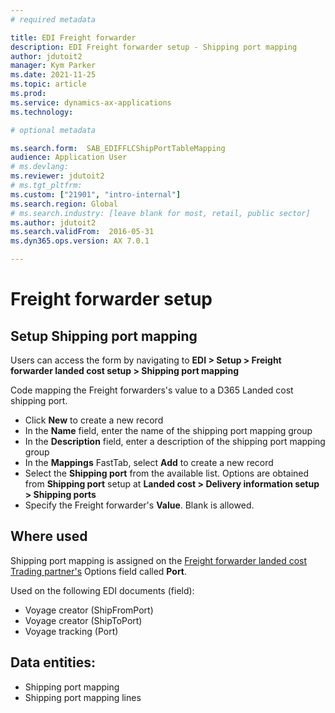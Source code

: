 ```yaml
---
# required metadata

title: EDI Freight forwarder
description: EDI Freight forwarder setup - Shipping port mapping
author: jdutoit2
manager: Kym Parker
ms.date: 2021-11-25
ms.topic: article
ms.prod: 
ms.service: dynamics-ax-applications
ms.technology: 

# optional metadata

ms.search.form:  SAB_EDIFFLCShipPortTableMapping
audience: Application User
# ms.devlang:
ms.reviewer: jdutoit2
# ms.tgt_pltfrm:
ms.custom: ["21901", "intro-internal"]
ms.search.region: Global
# ms.search.industry: [leave blank for most, retail, public sector]
ms.author: jdutoit2
ms.search.validFrom:  2016-05-31
ms.dyn365.ops.version: AX 7.0.1

---
```


# Freight forwarder setup
## Setup Shipping port mapping

Users can access the form by navigating to **EDI > Setup > Freight forwarder landed cost setup > Shipping port mapping**

Code mapping the Freight forwarders's value to a D365 Landed cost shipping port. <br>

- Click **New** to create a new record
-	In the **Name** field, enter the name of the shipping port mapping group
-	In the **Description** field, enter a description of the shipping port mapping group
-	In the **Mappings** FastTab, select **Add** to create a new record
-	Select the **Shipping port** from the available list. Options are obtained from **Shipping port** setup at **Landed cost > Delivery information setup > Shipping ports**
-	Specify the Freight forwarder's **Value**. Blank is allowed.

## Where used
Shipping port mapping is assigned on the [Freight forwarder landed cost Trading partner's](../Trading-partner.md) Options field called **Port**.

Used on the following EDI documents (field):
- Voyage creator (ShipFromPort)
- Voyage creator (ShipToPort)
- Voyage tracking (Port)

## Data entities:
- Shipping port mapping
- Shipping port mapping lines
